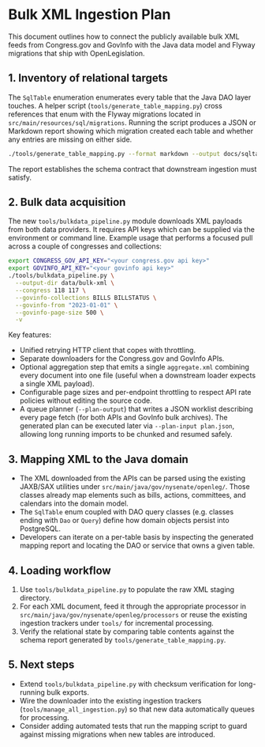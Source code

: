 # Bulk XML Ingestion Plan

This document outlines how to connect the publicly available bulk XML feeds from
Congress.gov and GovInfo with the Java data model and Flyway migrations that ship
with OpenLegislation.

## 1. Inventory of relational targets

The `SqlTable` enumeration enumerates every table that the Java DAO layer touches.
A helper script (`tools/generate_table_mapping.py`) cross references that enum with
the Flyway migrations located in `src/main/resources/sql/migrations`. Running the
script produces a JSON or Markdown report showing which migration created each
table and whether any entries are missing on either side.

```bash
./tools/generate_table_mapping.py --format markdown --output docs/sqltable_mapping.md
```

The report establishes the schema contract that downstream ingestion must satisfy.

## 2. Bulk data acquisition

The new `tools/bulkdata_pipeline.py` module downloads XML payloads from both data
providers. It requires API keys which can be supplied via the environment or command
line. Example usage that performs a focused pull across a couple of congresses and
collections:

```bash
export CONGRESS_GOV_API_KEY="<your congress.gov api key>"
export GOVINFO_API_KEY="<your govinfo api key>"
./tools/bulkdata_pipeline.py \
  --output-dir data/bulk-xml \
  --congress 118 117 \
  --govinfo-collections BILLS BILLSTATUS \
  --govinfo-from "2023-01-01" \
  --govinfo-page-size 500 \
  -v
```

Key features:

* Unified retrying HTTP client that copes with throttling.
* Separate downloaders for the Congress.gov and GovInfo APIs.
* Optional aggregation step that emits a single `aggregate.xml` combining every
  document into one file (useful when a downstream loader expects a single XML
  payload).
* Configurable page sizes and per-endpoint throttling to respect API rate
  policies without editing the source code.
* A queue planner (`--plan-output`) that writes a JSON worklist describing every
  page fetch (for both APIs and GovInfo bulk archives). The generated plan can be
  executed later via `--plan-input plan.json`, allowing long running imports to
  be chunked and resumed safely.

## 3. Mapping XML to the Java domain

* The XML downloaded from the APIs can be parsed using the existing JAXB/SAX
  utilities under `src/main/java/gov/nysenate/openleg/`. Those classes already map
  elements such as bills, actions, committees, and calendars into the domain model.
* The `SqlTable` enum coupled with DAO query classes (e.g. classes ending with
  `Dao` or `Query`) define how domain objects persist into PostgreSQL.
* Developers can iterate on a per-table basis by inspecting the generated mapping
  report and locating the DAO or service that owns a given table.

## 4. Loading workflow

1. Use `tools/bulkdata_pipeline.py` to populate the raw XML staging directory.
2. For each XML document, feed it through the appropriate processor in
   `src/main/java/gov/nysenate/openleg/processors` or reuse the existing ingestion
   trackers under `tools/` for incremental processing.
3. Verify the relational state by comparing table contents against the schema
   report generated by `tools/generate_table_mapping.py`.

## 5. Next steps

* Extend `tools/bulkdata_pipeline.py` with checksum verification for long-running
  bulk exports.
* Wire the downloader into the existing ingestion trackers (`tools/manage_all_ingestion.py`)
  so that new data automatically queues for processing.
* Consider adding automated tests that run the mapping script to guard against
  missing migrations when new tables are introduced.
